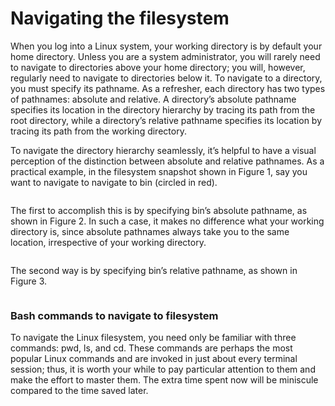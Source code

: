# Navigating the filesystem

When you log into a Linux system, your working directory is by default your home directory. Unless you are a system administrator, you will rarely need to navigate to directories above your home directory; you will, however, regularly need to navigate to directories below it. To navigate to a directory, you must specify its pathname. As a refresher, each directory has two types of pathnames: absolute and relative. A directory’s absolute pathname specifies its location in the directory hierarchy by tracing its path from the root directory, while a directory’s relative pathname specifies its location by tracing its path from the working directory.&#x20;

To navigate the directory hierarchy seamlessly, it’s helpful to have a visual perception of the distinction between absolute and relative pathnames. As a practical example, in the filesystem snapshot shown in Figure 1, say you want to navigate to navigate to bin (circled in red).

<figure><img src="https://lh5.googleusercontent.com/zhvz5mD3xu6o89CUIY3hJJkuab6SMH2xkwIXWL8k_gIhYGLCLTO6l8xSj8Vfb2BKycdrFo66aZgKgJhTP60Z2IvCJPtrCVNt214VY_0mAH5H1FdsmEl3pDKMwM1c4PKfGTBSZ2nmlDTdP1AxbfMtWL8" alt=""><figcaption></figcaption></figure>

The first to accomplish this is by specifying bin’s absolute pathname, as shown in Figure 2. In such a case, it makes no difference what your working directory is, since absolute pathnames always take you to the same location, irrespective of your working directory.&#x20;

<figure><img src="https://lh6.googleusercontent.com/fsuhMi2igXx5_uDBRqn13MQUrJi4ksQEh30Tdq7jU5n3nU3UeUPB1lQD2qJqX9DNqztHBgPh27yVLONYOe8Gxuub6Sc3diq8ix8xNczgqBvq_faelUp2N6ybmdcqWoWyEgqJc6YJXfFLkOpM7cabdr0" alt=""><figcaption></figcaption></figure>

The second way is by specifying bin’s relative pathname, as shown in Figure 3.&#x20;

<figure><img src="https://lh5.googleusercontent.com/FraWHki7SFmGbu8SBMKFuNxOKUKnujwUXhvGMeizYJB_CtG1Qcmh5lv-yeXghuSxeojlmpn1i-4pjrtnaBBQT20dXztNWHNvIreerEt0iZNMHNXtFhBifxYGM2G3Vn2NhKZK0yu8A_Gayw6J3SPAQ4Q" alt=""><figcaption></figcaption></figure>

### Bash commands to navigate to filesystem

To navigate the Linux filesystem, you need only be familiar with three commands: pwd, ls, and cd. These commands are perhaps the most popular Linux commands and are invoked in just about every terminal session; thus, it is worth your while to pay particular attention to them and make the effort to master them. The extra time spent now will be miniscule compared to the time saved later.&#x20;
